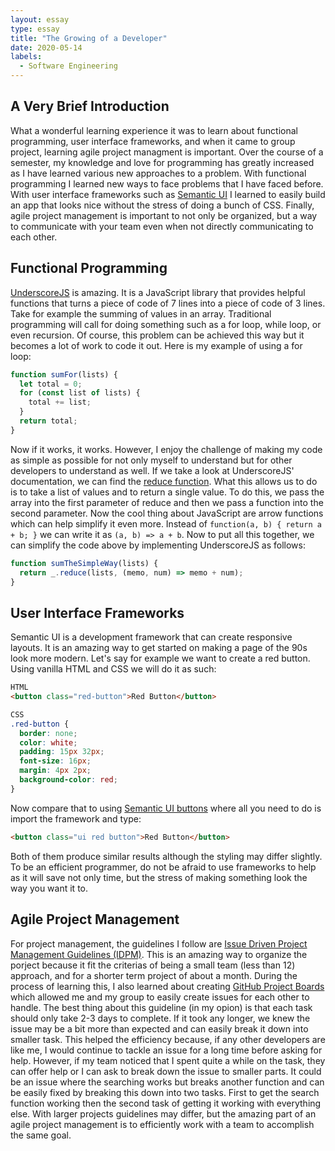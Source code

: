 ```yaml
---
layout: essay
type: essay
title: "The Growing of a Developer"
date: 2020-05-14
labels:
  - Software Engineering
---
```


## A Very Brief Introduction

What a wonderful learning experience it was to learn about functional programming, user interface frameworks, and when it came to group project, learning agile project managment is important. Over the course of a semester, my knowledge and love for programming has greatly increased as I have learned various new approaches to a problem. With functional programming I learned new ways to face problems that I have faced before. With user interface frameworks such as [Semantic UI](https://semantic-ui.com/) I learned to easily build an app that looks nice without the stress of doing a bunch of CSS. Finally, agile project management is important to not only be organized, but a way to communicate with your team even when not directly communicating to each other.

## Functional Programming

[UnderscoreJS](https://underscorejs.org/) is amazing. It is a JavaScript library that provides helpful functions that turns a piece of code of 7 lines into a piece of code of 3 lines. Take for example the summing of values in an array. Traditional programming will call for doing something such as a for loop, while loop, or even recursion. Of course, this problem can be achieved this way but it becomes a lot of work to code it out. Here is my example of using a for loop:
```javascript
function sumFor(lists) {
  let total = 0;
  for (const list of lists) {
    total += list;
  }
  return total;
}
```
Now if it works, it works. However, I enjoy the challenge of making my code as simple as possible for not only myself to understand but for other developers to understand as well. If we take a look at UnderscoreJS' documentation, we can find the [reduce function](https://underscorejs.org/#reduce). What this allows us to do is to take a list of values and to return a single value. To do this, we pass the array into the first parameter of reduce and then we pass a function into the second parameter. Now the cool thing about JavaScript are arrow functions which can help simplify it even more. Instead of `function(a, b) { return a + b; }` we can write it as `(a, b) => a + b`. Now to put all this together, we can simplify the code above by implementing UnderscoreJS as follows: 
```javascript
function sumTheSimpleWay(lists) {
  return _.reduce(lists, (memo, num) => memo + num);
}
```

## User Interface Frameworks

Semantic UI is a development framework that can create responsive layouts. It is an amazing way to get started on making a page of the 90s look more modern. Let's say for example we want to create a red button. Using vanilla HTML and CSS we will do it as such:
```html
HTML
<button class="red-button">Red Button</button>
```
```css
CSS
.red-button {
  border: none;
  color: white;
  padding: 15px 32px;
  font-size: 16px;
  margin: 4px 2px;
  background-color: red;
}
```
Now compare that to using [Semantic UI buttons](https://semantic-ui.com/elements/button.html) where all you need to do is import the framework and type:
```html
<button class="ui red button">Red Button</button>
```
Both of them produce similar results although the styling may differ slightly. To be an efficient programmer, do not be afraid to use frameworks to help as it will save not only time, but the stress of making something look the way you want it to. 

## Agile Project Management

For project management, the guidelines I follow are [Issue Driven Project Management Guidelines (IDPM)](http://courses.ics.hawaii.edu/ics314s20/morea/project-management/reading-guidelines-idpm.html). This is an amazing way to organize the porject because it fit the criterias of being a small team (less than 12) approach, and for a shorter term project of about a month. During the process of learning this, I also learned about creating [GitHub Project Boards](https://help.github.com/en/github/managing-your-work-on-github/about-project-boards) which allowed me and my group to easily create issues for each other to handle. The best thing about this guideline (in my opion) is that each task should only take 2-3 days to complete. If it took any longer, we knew the issue may be a bit more than expected and can easily break it down into smaller task. This helped the efficiency because, if any other developers are like me, I would continue to tackle an issue for a long time before asking for help. However, if my team noticed that I spent quite a while on the task, they can offer help or I can ask to break down the issue to smaller parts. It could be an issue where the searching works but breaks another function and can be easily fixed by breaking this down into two tasks. First to get the search function working then the second task of getting it working with everything else. With larger projects guidelines may differ, but the amazing part of an agile project management is to efficiently work with a team to accomplish the same goal.